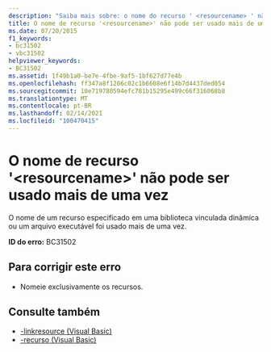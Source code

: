 ```yaml
---
description: "Saiba mais sobre: o nome do recurso ' <resourcename> ' não pode ser usado mais de uma vez"
title: O nome de recurso '<resourcename>' não pode ser usado mais de uma vez
ms.date: 07/20/2015
f1_keywords:
- bc31502
- vbc31502
helpviewer_keywords:
- BC31502
ms.assetid: 1f49b1a0-be7e-4fbe-9af5-1bf627d77e4b
ms.openlocfilehash: ff347a8f1206c02c1b6608e6f14b7d4437ded054
ms.sourcegitcommit: 10e719780594efc781b15295e499c66f316068b8
ms.translationtype: MT
ms.contentlocale: pt-BR
ms.lasthandoff: 02/14/2021
ms.locfileid: "100470415"
---
```

# <a name="resource-name-resourcename-cannot-be-used-more-than-once"></a>O nome de recurso '\<resourcename>' não pode ser usado mais de uma vez

O nome de um recurso especificado em uma biblioteca vinculada dinâmica ou um arquivo executável foi usado mais de uma vez.  
  
 **ID do erro:** BC31502  
  
## <a name="to-correct-this-error"></a>Para corrigir este erro  
  
- Nomeie exclusivamente os recursos.  
  
## <a name="see-also"></a>Consulte também

- [-linkresource (Visual Basic)](../reference/command-line-compiler/linkresource.md)
- [-recurso (Visual Basic)](../reference/command-line-compiler/resource.md)
